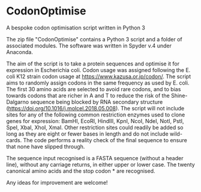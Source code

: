 # CodonOptimise
A bespoke codon optimisation script written in Python 3

The zip file "CodonOptimise" contains a Python 3 script and a folder of associated modules. The software was written in Spyder v.4 under Anaconda.

The aim of the script is to take a protein sequences and optimise it for expression in Escherichia coli. Codon usage was assigned following the E. coli K12 strain codon usage at https://www.kazusa.or.jp/codon/. The script aims to randomly assign codons in the same frequency as used by E. coli. The first 30 amino acids are selected to avoid rare codons, and to bias towards codons that are richer in A and T to reduce the risk of the Shine-Dalgarno sequence being blocked by RNA secondary structure (https://doi.org/10.1016/j.molcel.2018.05.008). The script will not include sites for any of the following common restriction enzymes used to clone genes for expression: BamHI, EcoRI, HindIII, KpnI, NcoI, NdeI, NotI, PstI, SpeI, XbaI, XhoI, XmaI. Other restriction sites could readily be added so long as they are eight or fewer bases in length and do not include wild-cards. The code performs a reality check of the final sequence to ensure that none have slipped through.

The sequence input recognised is a FASTA sequence (without a header line), without any carriage returns, in either upper or lower case. The twenty canonical amino acids and the stop codon * are recognised. 

Any ideas for improvement are welcome!
